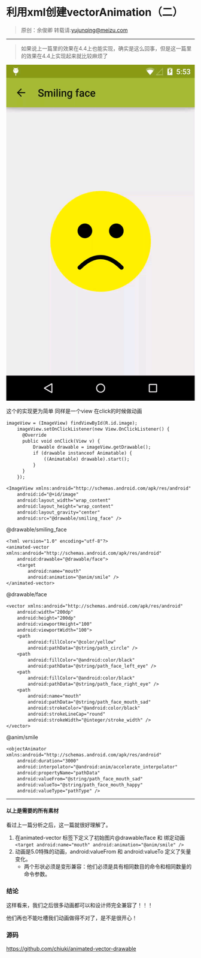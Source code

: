 # 利用xml创建vectorAnimation（二）

> 原创：余俊卿 转载请:<yujunqing@meizu.com>

----

> 如果说上一篇里的效果在4.4上也能实现，确实是这么回事，但是这一篇里的效果在4.4上实现起来就比较麻烦了

![gif-1](res/sample-1.gif)

这个的实现更为简单 同样是一个view 在click的时候做动画

````
imageView = (ImageView) findViewById(R.id.image);
    imageView.setOnClickListener(new View.OnClickListener() {
      @Override
      public void onClick(View v) {
          Drawable drawable = imageView.getDrawable();
          if (drawable instanceof Animatable) {
              ((Animatable) drawable).start();
          }
      }
    });
````

````
<ImageView xmlns:android="http://schemas.android.com/apk/res/android"
    android:id="@+id/image"
    android:layout_width="wrap_content"
    android:layout_height="wrap_content"
    android:layout_gravity="center"
    android:src="@drawable/smiling_face" />
````

@drawable/smiling_face

````
<?xml version="1.0" encoding="utf-8"?>
<animated-vector xmlns:android="http://schemas.android.com/apk/res/android"
    android:drawable="@drawable/face">
    <target
        android:name="mouth"
        android:animation="@anim/smile" />
</animated-vector>
````

@drawable/face

````
<vector xmlns:android="http://schemas.android.com/apk/res/android"
    android:width="200dp"
    android:height="200dp"
    android:viewportHeight="100"
    android:viewportWidth="100">
    <path
        android:fillColor="@color/yellow"
        android:pathData="@string/path_circle" />
    <path
        android:fillColor="@android:color/black"
        android:pathData="@string/path_face_left_eye" />
    <path
        android:fillColor="@android:color/black"
        android:pathData="@string/path_face_right_eye" />
    <path
        android:name="mouth"
        android:pathData="@string/path_face_mouth_sad"
        android:strokeColor="@android:color/black"
        android:strokeLineCap="round"
        android:strokeWidth="@integer/stroke_width" />
</vector>
````

@anim/smile

````
<objectAnimator xmlns:android="http://schemas.android.com/apk/res/android"
    android:duration="3000"
    android:interpolator="@android:anim/accelerate_interpolator"
    android:propertyName="pathData"
    android:valueFrom="@string/path_face_mouth_sad"
    android:valueTo="@string/path_face_mouth_happy"
    android:valueType="pathType" />
````

----

#### 以上是需要的所有素材

看过上一篇分析之后，这一篇就很好理解了。

1. 在animated-vector 标签下定义了初始图片@drawable/face 和 绑定动画 ` <target android:name="mouth" android:animation="@anim/smile" /> `
2. 动画是5.0特殊的动画，android:valueFrom 和 android:valueTo 定义了矢量变化。
   * 两个形状必须是变形兼容：他们必须是具有相同数目的命令和相同数量的命令参数。
   
### 结论

这样看来，我们之后很多动画都可以和设计师完全兼容了！！！

他们再也不能吐槽我们动画做得不对了，是不是很开心！

### 源码

<https://github.com/chiuki/animated-vector-drawable>